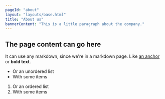 ```yaml
---
pageId: "about"
layout: "layouts/base.html"
title: "About us"
bannerContent: "This is a little paragraph about the company."
---
```


## The page content can go here

It can use any markdown, since we're in a markdown page. Like [an anchor](https://packtpub.com) or **bold text**.

* Or an unordered list
* With some items

1. Or an ordered list 
2. With some items